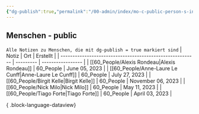 ```yaml
---
{"dg-publish":true,"permalink":"/00-admin/index/mo-c-public-person-s-index/","tags":["class/index"],"noteIcon":""}
---
```



## Menschen - public
`Alle Notizen zu Menschen, die mit dg-publish = true markiert sind`
| Notiz                                                     | Ort       | Erstellt          |
| --------------------------------------------------------- | --------- | ----------------- |
| [[60_People/Alexis Rondeau\|Alexis Rondeau]]           | 60_People | June 05, 2023     |
| [[60_People/Anne-Laure Le Cunff\|Anne-Laure Le Cunff]] | 60_People | July 27, 2023     |
| [[60_People/Birgit Kelle\|Birgit Kelle]]               | 60_People | November 06, 2023 |
| [[60_People/Nick Milo\|Nick Milo]]                     | 60_People | May 11, 2023      |
| [[60_People/Tiago Forte\|Tiago Forte]]                 | 60_People | April 03, 2023    |

{ .block-language-dataview}
